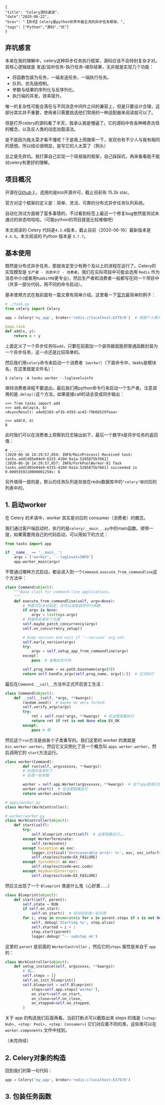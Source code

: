 ```lw-blog-meta
{
"title": "Celery源码速读",
"date":"2020-06-22",
"brev": "【弃坑】Celery是python世界中最主流的异步任务框架。",
"tags": ["Python","源码","坑"]
}
```

## 弃坑感言

本来在我的理解中，celery这种异步任务执行框架，源码应该不会特别复杂才对。其核心逻辑就是 发送/监听任务-执行任务-储存结果，无非就是实现几个功能：

- 将函数包装为任务，一端发送任务，一端执行任务。
- 队列、优先级控制。
- 参数与结果的序列化与反序列化。
- 执行端的并发，效率提升。

唯一的复杂性可能会落在与不同消息中间件之间的兼容上，但是只要设计合理，这部分其实并不重要，使用者只需要挑选他们常用的一种适配器来阅读就可以了。

但是打开celery的源码看了半天，我承认我是懵逼了。它的源码中有各种稀奇古怪的概念，以及反人类的动态加载语法。

是不是因为我太菜才看不懂呢？于是我上网搜索一下，发现也有不少人与我有相同的感想。所以结论很明显，是写它的人太菜了（狗头）

总之是先弃坑。我打算自己实现一个简易版的框架，自己踩踩坑，再来看看能不能对celery有更好的理解。

## 项目概况

开源在[Github](https://github.com/celery/celery)上。选用的是`BSD`开源许可，截止目前有 15.2k star。

官方对这个框架的定义是：简单、灵活、可靠的分布式异步任务队列系统。

自动化测试方面做了蛮多事情的，不过看到标签上最近一个修复bug依然是测试未通过的状态哈哈哈。（可能python的项目就是比较难做吧）

本文阅读的 Celery 代码是`4.3.0`版本，截止目前（2020-06-16）最新版本是`4.4.5`。本文阅读的 Python 版本是 `3.7.7`。

## 基本使用

既然是分布式异步任务，那就肯定至少有两个及以上的进程在运行了。Celery的实现模型是 `生产者 - 消息中介 - 消费者`，我们在实际项目中可能会选用 `Redis` 作为消息中介(或者用`RabbitMQ`更专业)，然后生产者和消费者一般都写在同一个项目中（共享一部分代码，用不同的命令启动）。

基本使用方式在我前面有一篇文章有简单介绍。这里看一下[官方](https://docs.celeryproject.org/en/latest/getting-started/first-steps-with-celery.html)最简单的例子：

```python
# ./task.py
from celery import Celery

app = Celery('my_app', broker='redis://localhost:6379/0')  # 根据个人情况修改

@app.task
def add(x, y):
    return x + y
```

上面定义了一个异步任务叫`add`，只要在前面加一个装饰器就能把普通函数封装为一个异步任务，这一点还是比较简单的。

然后我们用`celery`命令来启动一个消费者（`worker`）（下面命令中，tasks是模块名，在这里就是文件名）：

```shell
$ celery -A tasks worker --loglevel=info
```

保持消费者进程不要退出。最后我们用python命令行来启动一个生产者。注意调用的是`.delay()`这个方法，如果直接call的话会变成同步输出：

```text
>>> from tasks import add
>>> add.delay(4, 4)
<AsyncResult: a4e02183-af1b-4393-ac42-79b6b529feaa>

>>> add(4, 4)
8
```

此时我们可以在消费者上观察到日志输出如下，最后一个数字`8`是异步任务的返回值：

```
# ......
[2020-06-16 14:29:57,054: INFO/MainProcess] Received task: tasks.add[d05e04e9-6315-410d-9a1a-5205875b7661]  
[2020-06-16 14:29:57,057: INFO/ForkPoolWorker-8] Task tasks.add[d05e04e9-6315-410d-9a1a-5205875b7661] succeeded in 0.0005559210000001258s: 8
```

另外值得一提的是，默认的任务队列是存放在redis数据库中的`"celery"键`对应的列表中的。

## 1. 启动worker

在 Celery 的术语中，worker 其实是对应的 consumer（消费者）的概念。

我们通过客户端启动时，执行的是`celery/__main__.py`中的main函数。顺带一提，如果需要用自己的代码启动，可以用如下的方式：

```python
from tasks import app

if __name__ == '__main__':
    argv = ['worker', '--loglevel=INFO']
    app.worker_main(argv)
```

不管通过哪种方式启动，都会进入到一个`Command.execute_from_commandline`这个方法中：

```python
class Command(object):
    """Base class for command-line applications.
    """
    def execute_from_commandline(self, argv=None):
        # 参数可以手动指定，也可以读取自命令行参数
        if argv is None:
            argv = list(sys.argv)
        # 预留的并发补丁位置
        self.maybe_patch_concurrency(argv)
        self.on_concurrency_setup()

        # Dump version and exit if '--version' arg set.
        self.early_version(argv)
        try:
            argv = self.setup_app_from_commandline(argv)
        except：
            pass  # 省略此处代码

        self.prog_name = os.path.basename(argv[0])
        return self.handle_argv(self.prog_name, argv[1:])  # 正式执行
```

最后在`Command.__call__`方法中正式开启苦工生活：

```python
class Command(object):
    def __call__(self, *args, **kwargs):
        random.seed()  # maybe we were forked.
        self.verify_args(args)
        try:
            ret = self.run(*args, **kwargs)  # 在这里阻塞执行
            return ret if ret is not None else EX_OK
        except:
            pass # 略
```

然后这个`run`方法是由各个子类重写的。我们这里的 worker 的类就是 `bin.worker.worker`。然后它又实例化了另一个概念叫 `apps.worker.worker`，然后调用它的 `start`方法运行。

```python
class worker(Command):
        def run(self, argsxxxxxx, **kwargs):
        # 处理并发库补丁
        # 处理一些参数

        worker = self.app.Worker(argsxxxxxx, **kwargs)  # 这个app是我们在代码中实例化的Celery对象
        worker.start()  # 在这里阻塞运行
        return worker.exitcode
```

```python
# apps/worker.py
class Worker(WorkController):
```

```python
# worker/worker.py 
class WorkController(object):
    def start(self):
        try:
            self.blueprint.start(self)  # 这里阻塞运行……
        except WorkerTerminate:
            self.terminate()
        except Exception as exc:
            logger.critical('Unrecoverable error: %r', exc, exc_info=True)
            self.stop(exitcode=EX_FAILURE)
        except SystemExit as exc:
            self.stop(exitcode=exc.code)
        except KeyboardInterrupt:
            self.stop(exitcode=EX_FAILURE)
```

然后又出现了一个  `Blueprint` 类是什么鬼（心好累……）

```python
class Blueprint(object):
    def start(self, parent):
        self.state = RUN
        if self.on_start:
            self.on_start()  # 启动前处理一些东西
        for i, step in enumerate(s for s in parent.steps if s is not None):  # 循环运行……
            self._debug('Starting %s', step.alias)
            self.started = i + 1
            step.start(parent)
            logger.debug('^-- substep ok')
```

这里的 `parent` 是前面的 `WorkerController` ，然后它的`steps` 属性是来自于 `app`的：

```python
class WorkController(object):
    def setup_instance(self, argsxxxxx, **kwargs):
        # 略……
        self.steps = []
        self.on_init_blueprint()
        self.blueprint = self.Blueprint(
            steps=self.app.steps['worker'],
            on_start=self.on_start,
            on_close=self.on_close,
            on_stopped=self.on_stopped,
        )
```

关于 app 的构造我们后面再看。当前打断点可以截取出来 steps 的值是 `[<step: Hub>, <step: Pool>, <step: Consumer>]` 它们对应着不同的类，这些类可以在 `worker.components` 文件中找到。

（未完待续）

## 2. Celery对象的构造

回到我们的第一句代码：

```python
app = Celery('my_app', broker='redis://localhost:6379/0')
```

## 3. 包装任务函数
